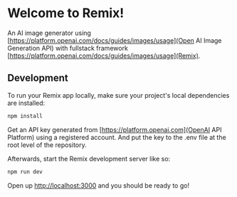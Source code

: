# Welcome to Remix!

An AI image generator using [https://platform.openai.com/docs/guides/images/usage](Open AI Image Generation API) with fullstack framework [https://platform.openai.com/docs/guides/images/usage](Remix).

## Development

To run your Remix app locally, make sure your project's local dependencies are installed:

```sh
npm install
```

Get an API key generated from [https://platform.openai.com](OpenAI API Platform) using a registered account. And put the key to the .env file at the root level of the repository. 

Afterwards, start the Remix development server like so:

```sh
npm run dev
```

Open up [http://localhost:3000](http://localhost:3000) and you should be ready to go!
